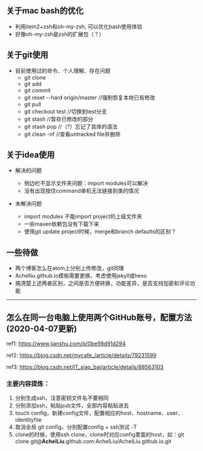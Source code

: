 ## 关于mac bash的优化

- 利用item2+zsh和oh-my-zsh, 可以优化bash使用体验
- 好像oh-my-zsh是zsh的扩展包（？）

## 关于git使用

- 目前使用过的命令、个人理解、存在问题
  - git clone
  - git add
  - git commit
  - git reset --hard origin/master  //强制恢复本地已有修改
  - git pull
  - git checkout test //切换到test分支
  - git stash //暂存已修改的部分
  - git stash pop //（?）忘记了具体的语法
  - git clean -nf //查看untracked file并删除


## 关于idea使用

- 解决的问题
  - 侧边栏不显示文件夹问题：import modules可以解决
  - 没有出现按住command单机无法链接到类的情况


- 未解决问题
  - import modules 不能import project的上级文件夹
  - 一些maven依赖包没有下载下来
  - 使用git update project时候，merge和branch defaults的区别？


## 一些待做

- 两个博客怎么在atom上分别上传修改，git同理
- Achelliu.github.io模板需要更换，考虑使用jekyll或hexo
- 搞清楚上述两者区别，之间是否方便转换，功能差异，是否支持加密和评论功能


---

## 怎么在同一台电脑上使用两个GitHub账号，配置方法(2020-04-07更新)
ref1: https://www.jianshu.com/p/0be98d91d294

ref2: https://blog.csdn.net/mycafe_/article/details/79231599

ref3: https://blog.csdn.net/IT_xiao_bai/article/details/88563103

### 主要内容提炼：
1. 分别生成ssh，注意密钥文件名不要相同
2. 分别添加ssh，粘贴pub文件，全部内容粘贴进去
3. touch config，新建config文件，配置相应的host、hostname、user、identityfile
4. 取消全局 git config，分别配置config + ssh测试 -T
5. clone的时候，使用ssh clone，clone时对应config里面的host，如：git clone git@**AchelLiu**.github.com:AchelLiu/AchelLiu.github.io.git
